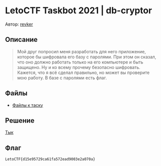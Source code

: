 # LetoCTF Taskbot 2021 | db-cryptor

Автор: [revker](https://github.com/revervand)

## Описание

> Мой друг попросил меня разработать для него приложение, которое бы шифровала его базу с паролями. При этом он сказал, что оно должно работать только на его компьютере и быть защищено. Ну и ко всему прочему безопасно шифровать. Кажется, что я всё сделал правильно, но может вы проверите мою работу. В базе с паролями есть флаг.

## Файлы

- [Файлы к таску](deploy)

## Решение

[Тык](solution.docx)

## Флаг

```
LetoCTF{d15e95729ca61fa572ead9003e2a070a}
```